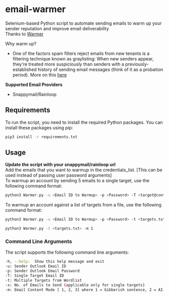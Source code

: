 # email-warmer
Selenium-based Python script to automate sending emails to warm up your sender reputation and improve email deliverability\
Thanks to [Warmer](https://github.com/WKL-Sec/Warmer)

Why warm up? 
- One of the factors spam filters reject emails from new tenants is a filtering technique known as graylisting: When new senders appear, they're treated more suspiciously than senders with a previously-established history of sending email messages (think of it as a probation period). More on this [here](https://learn.microsoft.com/en-us/exchange/troubleshoot/email-delivery/ndr/fix-error-code-451-4-7-500-699-asxxx-in-exchange-online)

**Supported Email Providers**
- Snappymail/Rainloop

## Requirements
To run the script, you need to install the required Python packages. You can install these packages using pip:

```bash
pip3 install -r requirements.txt
```

## Usage
**Update the script with your snappymail/rainloop url**\
Add the emails that you want to warmup in the credentials_list. [This can be used instead of passing user password arguments]\
To warmup an account by sending 5 emails to a single target, use the following command format:

```bash
python3 Warmer.py -u <Email ID to Warmup> -p <Password> -T <target@contoso.com> -m 3 -x 5
```
To warmup an account against a list of targets from a file, use the following command format:

```bash
python3 Warmer.py -u <Email ID to Warmup> -p <Password> -t <targets.txt> -m 1
```

```bash
python3 Warmer.py -t <targets.txt> -m 1
```

### Command Line Arguments

The script supports the following command line arguments:

```bash
-h, --help:  Show this help message and exit
-u: Sender Outlook Email ID
-p: Sender Outlook Email Password
-T: Single Target Email ID
-t: Multiple Targets from Wordlist
-x: No. of Emails to Send (applicable only for single targets)
-m: Email Content Mode [ 1, 2, 3] where 1 = Gibberish sentence, 2 = AI-Generated, 3 = Randomly choose from pre-defined templates
```
